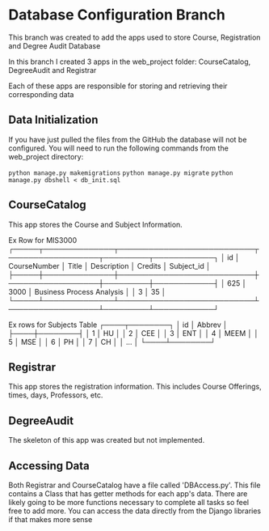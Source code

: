 # Database Configuration Branch 
This branch was created to add the apps used to store Course, Registration and Degree Audit Database

In this branch I created 3 apps in the web_project folder: CourseCatalog, DegreeAudit and Registrar

Each of these apps are responsible for storing and retrieving their corresponding data

## Data Initialization

If you have just pulled the files from the GitHub the database will not be configured. You will need to run the following commands from the web_project directory: 

```python manage.py makemigrations```
```python manage.py migrate```
```python manage.py dbshell < db_init.sql```

## CourseCatalog

This app stores the Course and Subject Information. 

 Ex Row for MIS3000
 ┌─────┬──────────────┬───────────────────────────┬──────────────────┬─────────┬────────────┐
 │ id  │ CourseNumber │           Title           │   Description    │ Credits │ Subject_id │
 ├─────┼──────────────┼───────────────────────────┼──────────────────┼─────────┼────────────┤
 │ 625 │ 3000         │ Business Process Analysis │                  │ 3       │ 35         │
 └─────┴──────────────┴───────────────────────────┴──────────────────┴─────────┴────────────┘

 Ex rows for Subjects Table
 ┌────┬────────┐
 │ id │ Abbrev │
 ├────┼────────┤
 │ 1  │ HU     │
 │ 2  │ CEE    │
 │ 3  │ ENT    │
 │ 4  │ MEEM   │
 │ 5  │ MSE    │
 │ 6  │ PH     │
 │ 7  │ CH     │
 │     ...     │
 └────┴────────┘ 

## Registrar

This app stores the registration information. This includes Course Offerings, times, days, Professors, etc.

## DegreeAudit

The skeleton of this app was created but not implemented. 

## Accessing Data

Both Registrar and CourseCatalog have a file called 'DBAccess.py'. This file contains a Class that has getter methods for each app's data. There are likely going to be more functions necessary to complete all tasks so feel free to add more. You can access the data directly from the Django libraries if that makes more sense



